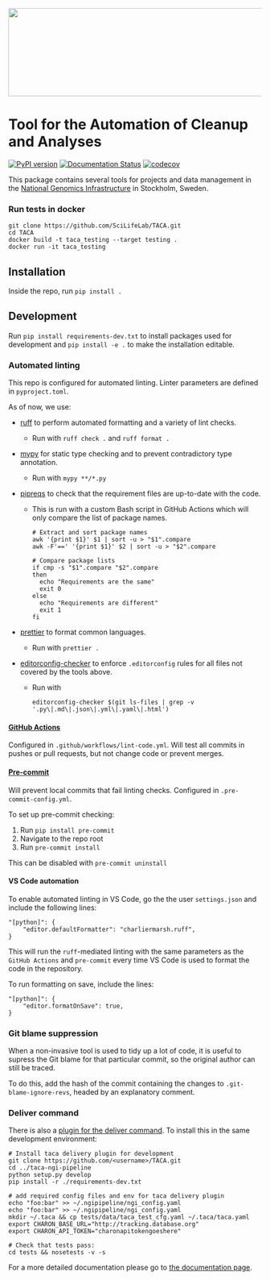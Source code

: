 <p align="center">
  <a href="https://github.com/SciLifeLab/TACA">
    <img width="512" height="175" src="artwork/logo.png"/>
  </a>
</p>

# Tool for the Automation of Cleanup and Analyses

[![PyPI version](https://badge.fury.io/py/taca.svg)](http://badge.fury.io/py/taca)
[![Documentation Status](https://readthedocs.org/projects/taca/badge/?version=latest)](https://readthedocs.org/projects/taca/?badge=latest)
[![codecov](https://codecov.io/gh/nationalgenomicsinfrastructure/taca/branch/master/graph/badge.svg)](https://codecov.io/gh/nationalgenomicsinfrastructure/taca)

This package contains several tools for projects and data management in the [National Genomics Infrastructure](https://ngisweden.scilifelab.se/) in Stockholm, Sweden.

### Run tests in docker

```shell
git clone https://github.com/SciLifeLab/TACA.git
cd TACA
docker build -t taca_testing --target testing .
docker run -it taca_testing
```

## Installation

Inside the repo, run `pip install .`

## Development

Run `pip install requirements-dev.txt` to install packages used for development and `pip install -e .` to make the installation editable.

### Automated linting

This repo is configured for automated linting. Linter parameters are defined in `pyproject.toml`.

As of now, we use:

- [ruff](https://docs.astral.sh/ruff/) to perform automated formatting and a variety of lint checks.
  - Run with `ruff check .` and `ruff format .`
- [mypy](https://mypy.readthedocs.io/en/stable/) for static type checking and to prevent contradictory type annotation.
  - Run with `mypy **/*.py`
- [pipreqs](https://github.com/bndr/pipreqs) to check that the requirement files are up-to-date with the code.

  - This is run with a custom Bash script in GitHub Actions which will only compare the list of package names.

    ```
    # Extract and sort package names
    awk '{print $1}' $1 | sort -u > "$1".compare
    awk -F'==' '{print $1}' $2 | sort -u > "$2".compare

    # Compare package lists
    if cmp -s "$1".compare "$2".compare
    then
      echo "Requirements are the same"
      exit 0
    else
      echo "Requirements are different"
      exit 1
    fi
    ```

- [prettier](https://prettier.io/) to format common languages.
  - Run with `prettier .`
- [editorconfig-checker](https://github.com/editorconfig-checker/editorconfig-checker) to enforce `.editorconfig` rules for all files not covered by the tools above.
  - Run with
    ```
    editorconfig-checker $(git ls-files | grep -v '.py\|.md\|.json\|.yml\|.yaml\|.html')
    ```

#### [GitHub Actions](https://docs.github.com/en/actions)

Configured in `.github/workflows/lint-code.yml`. Will test all commits in pushes or pull requests, but not change code or prevent merges.

#### [Pre-commit](https://pre-commit.com/)

Will prevent local commits that fail linting checks. Configured in `.pre-commit-config.yml`.

To set up pre-commit checking:

1. Run `pip install pre-commit`
2. Navigate to the repo root
3. Run `pre-commit install`

This can be disabled with `pre-commit uninstall`

#### VS Code automation

To enable automated linting in VS Code, go the the user `settings.json` and include the following lines:

```
"[python]": {
    "editor.defaultFormatter": "charliermarsh.ruff",
}
```

This will run the `ruff`-mediated linting with the same parameters as the `GitHub Actions` and `pre-commit` every time VS Code is used to format the code in the repository.

To run formatting on save, include the lines:

```
"[python]": {
    "editor.formatOnSave": true,
}
```

### Git blame suppression

When a non-invasive tool is used to tidy up a lot of code, it is useful to supress the Git blame for that particular commit, so the original author can still be traced.

To do this, add the hash of the commit containing the changes to `.git-blame-ignore-revs`, headed by an explanatory comment.

### Deliver command

There is also a [plugin for the deliver command](https://github.com/NationalGenomicsInfrastructure/taca-ngi-pipeline). To install this in the same development environment:

```
# Install taca delivery plugin for development
git clone https://github.com/<username>/TACA.git
cd ../taca-ngi-pipeline
python setup.py develop
pip install -r ./requirements-dev.txt

# add required config files and env for taca delivery plugin
echo "foo:bar" >> ~/.ngipipeline/ngi_config.yaml
echo "foo:bar" >> ~/.ngipipeline/ngi_config.yaml
mkdir ~/.taca && cp tests/data/taca_test_cfg.yaml ~/.taca/taca.yaml
export CHARON_BASE_URL="http://tracking.database.org"
export CHARON_API_TOKEN="charonapitokengoeshere"

# Check that tests pass:
cd tests && nosetests -v -s
```

For a more detailed documentation please go to [the documentation page](http://taca.readthedocs.org/en/latest/).

